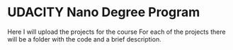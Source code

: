 # UDACITY Nano Degree Program

Here I will upload the projects for the course
For each of the projects there will be a folder with the code and a brief description.
